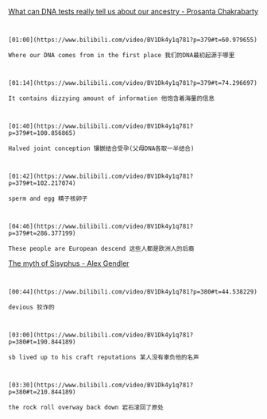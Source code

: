 [What can DNA tests really tell us about our ancestry - Prosanta Chakrabarty](https://www.bilibili.com/video/BV1Dk4y1q781?p=379)


```ad-note


[01:00](https://www.bilibili.com/video/BV1Dk4y1q781?p=379#t=60.979655)

Where our DNA comes from in the first place 我们的DNA最初起源于哪里

```
```ad-note


[01:14](https://www.bilibili.com/video/BV1Dk4y1q781?p=379#t=74.296697)

It contains dizzying amount of information 他饱含着海量的信息

```
```ad-note


[01:40](https://www.bilibili.com/video/BV1Dk4y1q781?p=379#t=100.856865)

Halved joint conception 镶嵌结合受孕(父母DNA各取一半结合)

```
```ad-note


[01:42](https://www.bilibili.com/video/BV1Dk4y1q781?p=379#t=102.217074)

sperm and egg 精子核卵子

```
```ad-note


[04:46](https://www.bilibili.com/video/BV1Dk4y1q781?p=379#t=286.377199)

These people are European descend 这些人都是欧洲人的后裔

```


[The myth of Sisyphus - Alex Gendler](https://www.bilibili.com/video/BV1Dk4y1q781?p=380)

```ad-note


[00:44](https://www.bilibili.com/video/BV1Dk4y1q781?p=380#t=44.538229)

devious 狡诈的

```

```ad-note


[03:00](https://www.bilibili.com/video/BV1Dk4y1q781?p=380#t=190.844189)

sb lived up to his craft reputations 某人没有辜负他的名声

```

```ad-note


[03:30](https://www.bilibili.com/video/BV1Dk4y1q781?p=380#t=210.844189)

the rock roll overway back down 岩石滚回了原处

```